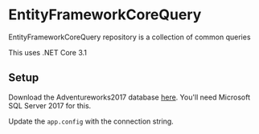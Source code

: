 # EntityFrameworkCoreQuery
EntityFrameworkCoreQuery repository is a collection of common queries

This uses .NET Core 3.1 

## Setup

Download the Adventureworks2017 database [here](https://github.com/Microsoft/sql-server-samples/releases/tag/adventureworks).  You'll need Microsoft SQL Server 2017 for this.

Update the `app.config` with the connection string.


